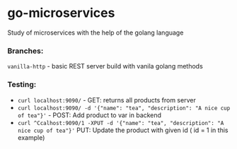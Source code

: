 # go-microservices

Study of microservices with the help of the golang language

### Branches:
`vanilla-http` - basic REST server build with vanila golang methods

### Testing:
- `curl localhost:9090/` - GET: returns all products from server
- `curl localhost:9090/ -d '{"name": "tea", "description": "A nice cup of tea"}'` - POST: Add product to var in backend
- `curl ^Ccalhost:9090/1 -XPUT -d '{"name": "tea", "description": "A nice cup of tea"}'` PUT: Update the product with given id ( id = 1 in this example)
